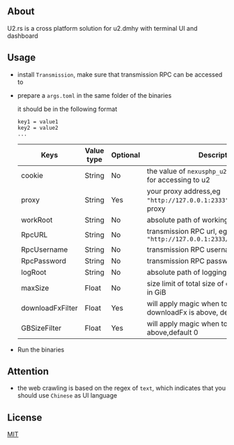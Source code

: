 ## About

U2.rs is a cross platform solution for u2.dmhy with terminal UI and dashboard

## Usage

- install `Transmission`, make sure that transmission RPC can be accessed to

- prepare a `args.toml` in the same folder of the binaries

  it should be in the following format

  ```
  key1 = value1
  key2 = value2
  ...
  ```

  | Keys        | Value type | Optional | Description                                                  |
  | ----------- | ---------- | -------- | ------------------------------------------------------------ |
  | cookie      | String     | No       | the value of `nexusphp_u2`, which is a must for accessing to u2 |
  | proxy       | String     | Yes      | your proxy address,eg `"http://127.0.0.1:2333"`, default use no proxy |
  | workRoot    | String     | No       | absolute path of working directory                           |
  | RpcURL      | String     | No       | transmission RPC url, eg `"http://127.0.0.1:2333/transmission/rpc"` |
  | RpcUsername | String     | No       | transmission RPC username                                    |
  | RpcPassword | String     | No       | transmission RPC password                                    |
  | logRoot     | String     | No       | absolute path of logging directory                           |
  | maxSize     | Float      | No       | size limit of total size of downloaded files in GiB          |
  | downloadFxFilter  | Float      | Yes      | will apply magic when torrent's downloadFx is above, default 0 |
  | GBSizeFilter    | Float      | Yes      | will apply magic when torrent's GB size is above,default 0   |

- Run the binaries

## Attention

- the web crawling is based on the regex of `text`, which indicates that you should use `Chinese` as UI language

## License 

[MIT](LICENSE)